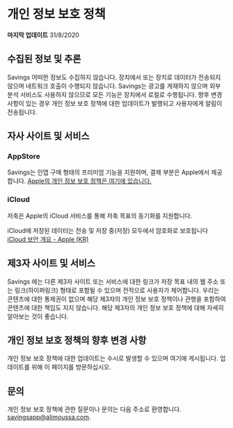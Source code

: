 # 개인 정보 보호 정책

**마지막 업데이트**
31/8/2020

## 수집된 정보 및 추론

Savings 어떠한 정보도 수집하지 않습니다. 장치에서 또는 장치로 데이터가 전송되지 않으며 네트워크 호출이 수행되지 않습니다. Savings는 광고를 게재하지 않으며 외부 분석 서비스도 사용하지 않으므로 모든 기능은 장치에서 로컬로 수행됩니다. 향후 변경 사항이 있는 경우 개인 정보 보호 정책에 대한 업데이트가 발행되고 사용자에게 알림이 전송됩니다.

## 자사 사이트 및 서비스

### AppStore

Savings는 인앱 구매 형태의 프리미엄 기능을 지원하며, 결제 부분은 Apple에서 제공합니다.
[Apple의 개인 정보 보호 정책은 여기에 있습니다.](https://www.apple.com/legal/privacy/en-ww/)

### iCloud

저축은 Apple의 iCloud 서비스를 통해 저축 목표의 동기화를 지원합니다.

iCloud에 저장된 데이터는 전송 및 저장 중(저장) 모두에서 암호화로 보호됩니다
[iCloud 보안 개요 - Apple (KR)](https://support.apple.com/en-us/HT202303)

## 제3자 사이트 및 서비스

Savings 에는 다른 제3자 사이트 또는 서비스에 대한 링크가 저장 목표 내의 웹 주소 또는 링크(하이퍼링크) 형태로 포함될 수 있으며 전적으로 사용자가 제어합니다. 우리는 콘텐츠에 대한 통제권이 없으며 해당 제3자의 개인 정보 보호 정책이나 관행을 포함하여 콘텐츠에 대한 책임도 지지 않습니다. 해당 제3자의 개인 정보 보호 정책에 대해 자세히 알아보는 것이 좋습니다.

## 개인 정보 보호 정책의 향후 변경 사항

개인 정보 보호 정책에 대한 업데이트는 수시로 발생할 수 있으며 여기에 게시됩니다. 업데이트를 위해 이 페이지를 방문하십시오.

## 문의

개인 정보 보호 정책에 관한 질문이나 문의는 다음 주소로 환영합니다. 
[savingsapp@alimoussa.com](mailto:savingsapp@alimoussa.com).